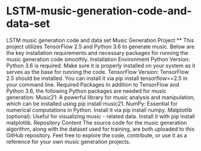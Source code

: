 # LSTM-music-generation-code-and-data-set
LSTM music generation code and data set
Music Generation Project
**
This project utilizes TensorFlow 2.5 and Python 3.6 to generate music. Below are the key installation requirements and necessary packages for running the music generation code smoothly.
Installation Environment
Python Version: Python 3.6 is required. Make sure it is properly installed on your system as it serves as the base for running the code.
TensorFlow Version: TensorFlow 2.5 should be installed. You can install it via pip install tensorflow==2.5 in your command line.
Required Packages
In addition to TensorFlow and Python 3.6, the following Python packages are needed for music generation:
Music21: A powerful library for music analysis and manipulation, which can be installed using pip install music21.
NumPy: Essential for numerical computations in Python. Install it via pip install numpy.
Matplotlib (optional): Useful for visualizing music - related data. Install it with pip install matplotlib.
Repository Content
The source code for the music generation algorithm, along with the dataset used for training, are both uploaded to this GitHub repository. Feel free to explore the code, contribute, or use it as a reference for your own music generation projects.
